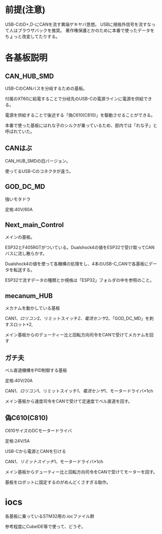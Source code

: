 # 前提(注意)
USB-CのD+,D-にCANを流す異端ゲキヤバ思想。
USBに規格外信号を流すなって人はブラウザバックを推奨。
著作権保護とかのために本番で使ったデータをちょっと改変してたりする。

# 各基板説明

## CAN_HUB_SMD
USB-CのCANバスを分岐するための基板。

付属のXT60に給電することで分岐先のUSB-Cの電源ラインに電源を供給できる。

電源を供給することで後述する「偽C610(C810)」を駆動させることができる。

本番で使った基板にはれな子のシルクが乗っているため、部内では「れな子」と呼ばれていた。

## CANはぶ
CAN_HUB_SMDの旧バージョン。

使ってるUSB-Cのコネクタが違う。

## GOD_DC_MD
強いモタドラ

定格:40V/60A

## Next_main_Control
メインの基板。

ESP32とF405RGTがついている。Dualshock4の値をESP32で受け取ってCANバスに流し散らかす。

Dualshock4の値を使って各機構の処理をし、4本のUSB-C_CANで各基板にデータを転送する。

ESP32で流すデータの種類とか規格は「ESP32」フォルダの中を参照のこと。

## mecanum_HUB
メカナムを動かしている基板

CAN*1、ロリコン*2、リミットスイッチ*2、電流センサ*2、「GOD_DC_MD」を刺すスロット*2,

メイン基板からのデューティー比と回転方向司令をCANで受けてメカナムを回す

## ガチ夫
ベル直道機構をPID制御する基板

定格:40V/20A

CAN*1、ロリコン*1、リミットスイッチ*1、電流センサ*1、モータードライバ*1ch

メイン基板から速度司令をCANで受けて定速度でベル直道を回す。

## 偽C610(C810)
C610サイズのDCモータードライバ

定格:24V/5A

USB-Cから電源とCANを引ける

CAN*1、リミットスイッチ*1、モータードライバ*1ch

メイン基板からデューティー比と回転方向司令をCANで受けてモーターを回す。

基板をロボットに固定するのがめんどくさすぎる駄作。

# iocs
各基板に乗っているSTM32用の.iocファイル群

参考程度にCubeIDE等で使って、どうぞ。
